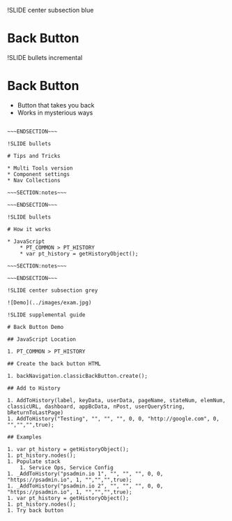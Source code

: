 !SLIDE center subsection blue

# Back Button

!SLIDE bullets incremental

# Back Button

* Button that takes you back
* Works in mysterious ways

~~~SECTION:notes~~~

~~~ENDSECTION~~~

!SLIDE bullets

# Tips and Tricks

* Multi Tools version
* Component settings
* Nav Collections 

~~~SECTION:notes~~~

~~~ENDSECTION~~~

!SLIDE bullets

# How it works

* JavaScript
    * PT_COMMON > PT_HISTORY
    * var pt_history = getHistoryObject();

~~~SECTION:notes~~~

~~~ENDSECTION~~~

!SLIDE center subsection grey

![Demo](../images/exam.jpg)

!SLIDE supplemental guide

# Back Button Demo

## JavaScript Location

1. PT_COMMON > PT_HISTORY

## Create the back button HTML

1. backNavigation.classicBackButton.create();

## Add to History

1. AddToHistory(label, keyData, userData, pageName, stateNum, elemNum, classicURL, dashboard, appBcData, nPost, userQueryString, bReturnToLastPage) 
1. AddToHistory("Testing", "", "", "", 0, 0, "http://google.com", 0, "","","",true);

## Examples

1. var pt_history = getHistoryObject();
1. pt_history.nodes();
1. Populate stack
    1. Service Ops, Service Config
1. _AddToHistory("psadmin.io 1", "", "", "", 0, 0, "https://psadmin.io", 1, "","","",true);
1. _AddToHistory("psadmin.io 2", "", "", "", 0, 0, "https://psadmin.io", 1, "","","",true);
1. var pt_history = getHistoryObject();
1. pt_history.nodes();
1. Try back button 
